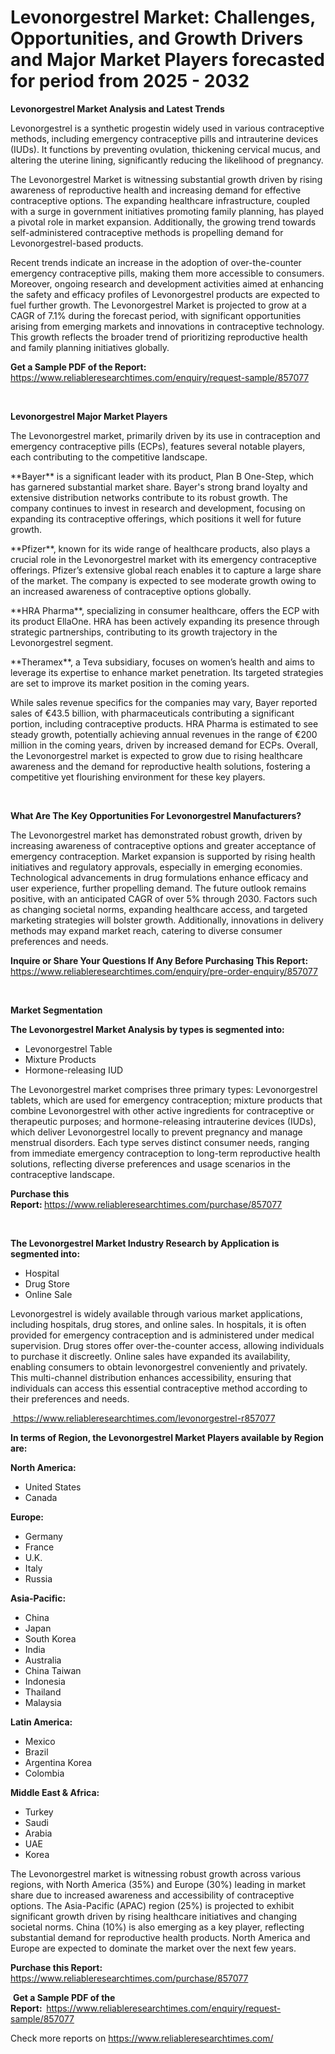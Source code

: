 <p><h1>Levonorgestrel Market: Challenges, Opportunities, and Growth Drivers and Major Market Players forecasted for period from 2025 - 2032</h1></p><p><strong>Levonorgestrel Market Analysis and Latest Trends</strong></p>
<p><p>Levonorgestrel is a synthetic progestin widely used in various contraceptive methods, including emergency contraceptive pills and intrauterine devices (IUDs). It functions by preventing ovulation, thickening cervical mucus, and altering the uterine lining, significantly reducing the likelihood of pregnancy.</p><p>The Levonorgestrel Market is witnessing substantial growth driven by rising awareness of reproductive health and increasing demand for effective contraceptive options. The expanding healthcare infrastructure, coupled with a surge in government initiatives promoting family planning, has played a pivotal role in market expansion. Additionally, the growing trend towards self-administered contraceptive methods is propelling demand for Levonorgestrel-based products.</p><p>Recent trends indicate an increase in the adoption of over-the-counter emergency contraceptive pills, making them more accessible to consumers. Moreover, ongoing research and development activities aimed at enhancing the safety and efficacy profiles of Levonorgestrel products are expected to fuel further growth. The Levonorgestrel Market is projected to grow at a CAGR of 7.1% during the forecast period, with significant opportunities arising from emerging markets and innovations in contraceptive technology. This growth reflects the broader trend of prioritizing reproductive health and family planning initiatives globally.</p></p>
<p><strong>Get a Sample PDF of the Report:&nbsp;</strong> <a href="https://www.reliableresearchtimes.com/enquiry/request-sample/857077?utm_campaign=3211&utm_medium=2&utm_source=Github&utm_content=ia&utm_term=08032025&utm_id=levonorgestrel">https://www.reliableresearchtimes.com/enquiry/request-sample/857077</a></p>
<p>&nbsp;</p>
<p><strong>Levonorgestrel Major Market Players</strong></p>
<p><p>The Levonorgestrel market, primarily driven by its use in contraception and emergency contraceptive pills (ECPs), features several notable players, each contributing to the competitive landscape. </p><p>**Bayer** is a significant leader with its product, Plan B One-Step, which has garnered substantial market share. Bayer's strong brand loyalty and extensive distribution networks contribute to its robust growth. The company continues to invest in research and development, focusing on expanding its contraceptive offerings, which positions it well for future growth.</p><p>**Pfizer**, known for its wide range of healthcare products, also plays a crucial role in the Levonorgestrel market with its emergency contraceptive offerings. Pfizer’s extensive global reach enables it to capture a large share of the market. The company is expected to see moderate growth owing to an increased awareness of contraceptive options globally.</p><p>**HRA Pharma**, specializing in consumer healthcare, offers the ECP with its product EllaOne. HRA has been actively expanding its presence through strategic partnerships, contributing to its growth trajectory in the Levonorgestrel segment.</p><p>**Theramex**, a Teva subsidiary, focuses on women’s health and aims to leverage its expertise to enhance market penetration. Its targeted strategies are set to improve its market position in the coming years.</p><p>While sales revenue specifics for the companies may vary, Bayer reported sales of €43.5 billion, with pharmaceuticals contributing a significant portion, including contraceptive products. HRA Pharma is estimated to see steady growth, potentially achieving annual revenues in the range of €200 million in the coming years, driven by increased demand for ECPs. Overall, the Levonorgestrel market is expected to grow due to rising healthcare awareness and the demand for reproductive health solutions, fostering a competitive yet flourishing environment for these key players.</p></p>
<p>&nbsp;</p>
<p><strong>What Are The Key Opportunities For Levonorgestrel Manufacturers?</strong></p>
<p><p>The Levonorgestrel market has demonstrated robust growth, driven by increasing awareness of contraceptive options and greater acceptance of emergency contraception. Market expansion is supported by rising health initiatives and regulatory approvals, especially in emerging economies. Technological advancements in drug formulations enhance efficacy and user experience, further propelling demand. The future outlook remains positive, with an anticipated CAGR of over 5% through 2030. Factors such as changing societal norms, expanding healthcare access, and targeted marketing strategies will bolster growth. Additionally, innovations in delivery methods may expand market reach, catering to diverse consumer preferences and needs.</p></p>
<p><strong>Inquire or Share Your Questions If Any Before Purchasing This Report:</strong> <a href="https://www.reliableresearchtimes.com/enquiry/pre-order-enquiry/857077?utm_campaign=3211&utm_medium=2&utm_source=Github&utm_content=ia&utm_term=08032025&utm_id=levonorgestrel">https://www.reliableresearchtimes.com/enquiry/pre-order-enquiry/857077</a></p>
<p>&nbsp;</p>
<p><strong>Market Segmentation</strong></p>
<p><strong>The Levonorgestrel Market Analysis by types is segmented into:</strong></p>
<p><ul><li>Levonorgestrel Table</li><li>Mixture Products</li><li>Hormone-releasing IUD</li></ul></p>
<p><p>The Levonorgestrel market comprises three primary types: Levonorgestrel tablets, which are used for emergency contraception; mixture products that combine Levonorgestrel with other active ingredients for contraceptive or therapeutic purposes; and hormone-releasing intrauterine devices (IUDs), which deliver Levonorgestrel locally to prevent pregnancy and manage menstrual disorders. Each type serves distinct consumer needs, ranging from immediate emergency contraception to long-term reproductive health solutions, reflecting diverse preferences and usage scenarios in the contraceptive landscape.</p></p>
<p><strong>Purchase this Report:&nbsp;</strong><a href="https://www.reliableresearchtimes.com/purchase/857077?utm_campaign=3211&utm_medium=2&utm_source=Github&utm_content=ia&utm_term=08032025&utm_id=levonorgestrel">https://www.reliableresearchtimes.com/purchase/857077</a></p>
<p>&nbsp;</p>
<p><strong>The Levonorgestrel Market Industry Research by Application is segmented into:</strong></p>
<p><ul><li>Hospital</li><li>Drug Store</li><li>Online Sale</li></ul></p>
<p><p>Levonorgestrel is widely available through various market applications, including hospitals, drug stores, and online sales. In hospitals, it is often provided for emergency contraception and is administered under medical supervision. Drug stores offer over-the-counter access, allowing individuals to purchase it discreetly. Online sales have expanded its availability, enabling consumers to obtain levonorgestrel conveniently and privately. This multi-channel distribution enhances accessibility, ensuring that individuals can access this essential contraceptive method according to their preferences and needs.</p></p>
<p><a href="https://www.reliableresearchtimes.com/levonorgestrel-r857077?utm_campaign=3211&utm_medium=2&utm_source=Github&utm_content=ia&utm_term=08032025&utm_id=levonorgestrel">&nbsp;https://www.reliableresearchtimes.com/levonorgestrel-r857077</a></p>
<p><strong>In terms of Region, the Levonorgestrel Market Players available by Region are:</strong></p>
<p>
    <p> <strong> North America: </strong>
        <ul>
            <li>United States</li>
            <li>Canada</li>
        </ul>
        </p> 
    <p> <strong> Europe: </strong>
        <ul>
            <li>Germany</li>
            <li>France</li>
            <li>U.K.</li>
            <li>Italy</li>
            <li>Russia</li>
        </ul>
        </p> 
    <p> <strong> Asia-Pacific: </strong>
        <ul>
            <li>China</li>
            <li>Japan</li>
            <li>South Korea</li>
            <li>India</li>
            <li>Australia</li>
            <li>China Taiwan</li>
            <li>Indonesia</li>
            <li>Thailand</li>
            <li>Malaysia</li>
        </ul>
        </p> 
    <p> <strong> Latin America: </strong>
        <ul>
            <li>Mexico</li>
            <li>Brazil</li>
            <li>Argentina Korea</li>
            <li>Colombia</li>
        </ul>
        </p> 
    <p> <strong> Middle East & Africa: </strong>
        <ul>
            <li>Turkey</li>
            <li>Saudi</li>
            <li>Arabia</li>
            <li>UAE</li>
            <li>Korea</li>
        </ul>
    </p>
    </p>
<p><p>The Levonorgestrel market is witnessing robust growth across various regions, with North America (35%) and Europe (30%) leading in market share due to increased awareness and accessibility of contraceptive options. The Asia-Pacific (APAC) region (25%) is projected to exhibit significant growth driven by rising healthcare initiatives and changing societal norms. China (10%) is also emerging as a key player, reflecting substantial demand for reproductive health products. North America and Europe are expected to dominate the market over the next few years.</p></p>
<p><strong>Purchase this Report: </strong><a href="https://www.reliableresearchtimes.com/purchase/857077?utm_campaign=3211&utm_medium=2&utm_source=Github&utm_content=ia&utm_term=08032025&utm_id=levonorgestrel">https://www.reliableresearchtimes.com/purchase/857077</a></p>
<p>&nbsp;<strong>Get a Sample PDF of the Report:&nbsp;&nbsp;</strong><a href="https://www.reliableresearchtimes.com/enquiry/request-sample/857077?utm_campaign=3211&utm_medium=2&utm_source=Github&utm_content=ia&utm_term=08032025&utm_id=levonorgestrel">https://www.reliableresearchtimes.com/enquiry/request-sample/857077</a></p>
<p><strong></strong></p>
<p>Check more reports on <a href="https://www.reliableresearchtimes.com/?utm_campaign=3211&utm_medium=2&utm_source=Github&utm_content=ia&utm_term=08032025&utm_id=levonorgestrel">https://www.reliableresearchtimes.com/</a></p>